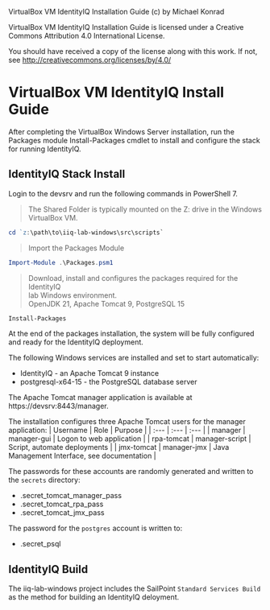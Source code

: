 VirtualBox VM IdentityIQ Installation Guide (c) by Michael Konrad

VirtualBox VM IdentityIQ Installation Guide is licensed under a
Creative Commons Attribution 4.0 International License.

You should have received a copy of the license along with this
work. If not, see <http://creativecommons.org/licenses/by/4.0/>


# VirtualBox VM IdentityIQ Install Guide

After completing the VirtualBox Windows Server installation, run the 
Packages module Install-Packages cmdlet to install and configure the 
stack for running IdentityIQ.


## IdentityIQ Stack Install

Login to the devsrv and run the following commands in PowerShell 7.

>  
> The Shared Folder is typically mounted on the Z: drive in the Windows  
> VirtualBox VM.  
>  
```PowerShell
cd `z:\path\to\iiq-lab-windows\src\scripts`
```

>  
> Import the Packages Module  
>  
```PowerShell
Import-Module .\Packages.psm1
```

>  
> Download, install and configures the packages required for the IdentityIQ  
> lab Windows environment.  
> OpenJDK 21, Apache Tomcat 9, PostgreSQL 15  
>  
```PowerShell
Install-Packages
```

At the end of the packages installation, the system will be fully configured 
and ready for the IdentityIQ deployment. 

The following Windows services are installed and set to start automatically:
* IdentityIQ - an Apache Tomcat 9 instance
* postgresql-x64-15 - the PostgreSQL database server

The Apache Tomcat manager application is available at 
https://devsrv:8443/manager.

The installation configures three Apache Tomcat users for the manager 
application:
| Username    | Role   | Purpose |
| :--- | :--- | :--- |
| manager | manager-gui | Logon to web application |
| rpa-tomcat | manager-script | Script, automate deployments |
| jmx-tomcat | manager-jmx | Java Management Interface, see documentation |

The passwords for these accounts are randomly generated and written to the 
`secrets` directory:
* .secret_tomcat_manager_pass
* .secret_tomcat_rpa_pass
* .secret_tomcat_jmx_pass

The password for the `postgres` account is written to:
* .secret_psql



## IdentityIQ Build

The iiq-lab-windows project includes the SailPoint `Standard Services Build` 
as the method for building an IdentityIQ deloyment.

